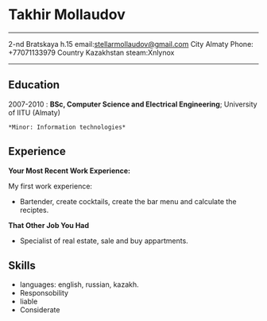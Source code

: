 # Takhir Mollaudov

-------------------     ---------------------------------
2-nd Bratskaya h.15     email:stellarmollaudov@gmail.com
City Almaty             Phone: +77071133979
Country Kazakhstan      steam:Xnlynox
-------------------     ---------------------------------

Education
---------

2007-2010
:   **BSc, Computer Science and Electrical Engineering**; University of
    IITU (Almaty)

    *Minor: Information technologies*

Experience
----------

**Your Most Recent Work Experience:**

My first work experience:

* Bartender, create cocktails, create the bar menu and calculate the reciptes.

**That Other Job You Had**

* Specialist of real estate, sale and buy appartments.

Skills
------

* languages: english, russian, kazakh.
* Responsobility
* liable
* Considerate